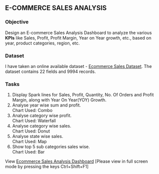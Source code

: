 ## E-COMMERCE SALES ANALYSIS

### Objective
Design an E-commerce Sales Analysis Dashboard to analyze the various **KPIs** like Sales, Profit, Profit Margin, Year on Year growth, etc., based on year, product categories, region, etc. 

### Dataset
I have taken an online available dataset - [Ecommerce Sales Dataset](https://github.com/RuchiRaina3/Ecommerce-Sales-Analysis/blob/main/Ecommerce%20Sales%20Dataset.xlsx/). The dataset contains 22 fields and 9994 records.

### Tasks
1. Display Spark lines for Sales, Profit, Quantity, No. Of Orders and Profit Margin, along with Year On Year(YOY) Growth.
2. Analyse year wise sum and profit. <br>Chart Used: Combo
3. Analyse category wise profit. <br>Chart Used: Waterfall
4. Analyse category wise sales. <br>Chart Used: Donut
5. Analyse state wise sales. <br>Chart Used: Map
6. Show top 5 sub categories sales wise. <br>Chart Used: Bar

View [Ecommerce Sales Analysis Dashboard](https://github.com/RuchiRaina3/Ecommerce-Sales-Analysis/blob/main/Ecommerce%20Sales%20Analysis%20Dashboard.xlsx/) [Please view in full screen mode by pressing the keys Ctrl+Shift+F1]
